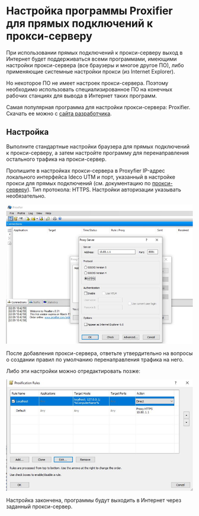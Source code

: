# Настройка программы Proxifier для прямых подключений к прокси-серверу

При использовании прямых подключений к прокси-серверу выход в Интернет будет поддерживаться всеми программами, имеющими настройки прокси-сервера \(все браузеры и многое другое ПО\), либо применяющие системные настройки прокси \(из Internet Explorer\).

Но некоторое ПО не имеет настроек прокси-сервера. Поэтому необходимо использовать специализированное ПО на конечных рабочих станциях для вывода в Интернет таких программ.

Самая популярная программа для настройки прокси-сервера: Proxifier. Скачать ее можно с [сайта разработчика](http://www.proxifier.com/).

## Настройка

Выполните стандартные настройки браузера для прямых подключений к прокси-серверу, а затем настройте программу для перенаправления остального трафика на прокси-сервер.

Пропишите в настройках прокси-сервера в Proxyfier IP-адрес локального интерфейса Ideco UTM и порт, указанный в настройке прокси для прямых подключений \(см. документацию по [прокси-серверу](../servisy/proksi/)\). Тип протокола: HTTPS. Настройки авторизации указывать необязательно.

![](../.gitbook/assets/6062169.jpg)

После добавления прокси-сервера, ответьте утвердительно на вопросы о создании правил по умолчанию перенаправления трафика на него.

Либо эти настройки можно отредактировать позже:

![](../.gitbook/assets/6062170.jpg)

Настройка закончена, программы будут выходить в Интернет через заданный прокси-сервер.

